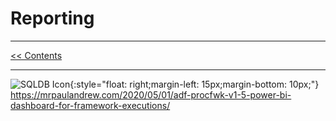 # Reporting

___
[<< Contents](/procfwk/contents) 

___
![SQLDB Icon](/procfwk/powerbi.png){:style="float: right;margin-left: 15px;margin-bottom: 10px;"}
https://mrpaulandrew.com/2020/05/01/adf-procfwk-v1-5-power-bi-dashboard-for-framework-executions/